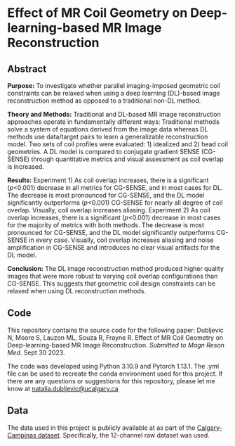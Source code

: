 # Effect of MR Coil Geometry on Deep-learning-based MR Image Reconstruction

## Abstract
**Purpose:** To investigate whether parallel imaging-imposed geometric coil constraints can be relaxed when using a deep learning (DL)-based image reconstruction method as opposed to a traditional non-DL method.

**Theory and Methods:** Traditional and DL-based MR image reconstruction approaches operate in fundamentally different ways: Traditional methods solve a system of equations derived from the image data whereas DL methods use data/target pairs to learn a generalizable reconstruction model. Two sets of coil profiles were evaluated: 1) idealized and 2) head coil geometries. A DL model is compared to conjugate gradient SENSE (CG-SENSE) through quantitative metrics and visual assessment as coil overlap is increased. 

**Results:** Experiment 1) As coil overlap increases, there is a significant (*p*<0.001) decrease in all metrics for CG-SENSE, and in most cases for DL. The decrease is most pronounced for CG-SENSE, and the DL model significantly outperforms (*p*<0.001) CG-SENSE for nearly all degree of coil overlap. Visually, coil overlap increases aliasing. Experiment 2) As coil overlap increases, there is a significant (*p*<0.001) decrease in most cases for the majority of metrics with both methods. The decrease is most pronounced for CG-SENSE, and the DL model significantly outperforms CG-SENSE in every case. Visually, coil overlap increases aliasing and noise amplification in CG-SENSE and introduces no clear visual artifacts for the DL model.

**Conclusion:** The DL image reconstruction method produced higher quality images that were more robust to varying coil overlap configurations than CG-SENSE. This suggests that geometric coil design constraints can be relaxed when using DL reconstruction methods.

## Code
This repository contains the source code for the following paper: Dubljevic N, Moore S, Lauzon ML, Souza R, Frayne R. Effect of MR Coil Geometry on Deep-learning-based MR Image Reconstruction. *Submitted to Magn Reson Med*. Sept 30 2023.

The code was developed using Python 3.10.9 and Pytorch 1.13.1. The .yml file can be used to recreate the conda environment used for this project. If there are any questions or suggestions for this repository, please let me know at natalia.dubljevic@ucalgary.ca

## Data
The data used in this project is publicly available at as part of the [Calgary-Campinas dataset](https://sites.google.com/view/calgary-campinas-dataset/home). Specifically, the 12-channel raw dataset was used.

